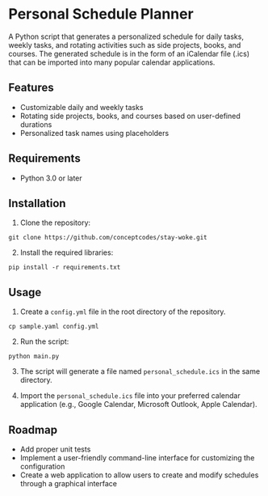 # Personal Schedule Planner

A Python script that generates a personalized schedule for daily tasks, weekly tasks, and rotating activities such as side projects, books, and courses. The generated schedule is in the form of an iCalendar file (.ics) that can be imported into many popular calendar applications.

## Features

- Customizable daily and weekly tasks
- Rotating side projects, books, and courses based on user-defined durations
- Personalized task names using placeholders

## Requirements

- Python 3.0 or later


## Installation

1. Clone the repository:

```
git clone https://github.com/conceptcodes/stay-woke.git
```

2. Install the required libraries:

```
pip install -r requirements.txt
```

## Usage

1. Create a `config.yml` file in the root directory of the repository. 

```
cp sample.yaml config.yml
```

2. Run the script:

```
python main.py
```

3. The script will generate a file named `personal_schedule.ics` in the same directory.

4. Import the `personal_schedule.ics` file into your preferred calendar application (e.g., Google Calendar, Microsoft Outlook, Apple Calendar).

## Roadmap

- Add proper unit tests
- Implement a user-friendly command-line interface for customizing the configuration
- Create a web application to allow users to create and modify schedules through a graphical interface




